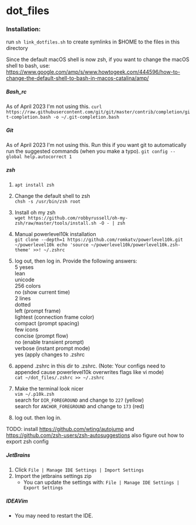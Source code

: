 # dot_files

### Installation:

run `sh link_dotfiles.sh` to create symlinks in $HOME to the files in this directory

Since the default macOS shell is now zsh, if you want to change the macOS shell to bash, use: https://www.google.com/amp/s/www.howtogeek.com/444596/how-to-change-the-default-shell-to-bash-in-macos-catalina/amp/

##### Bash_rc

As of April 2023 I'm not using this.
`curl https://raw.githubusercontent.com/git/git/master/contrib/completion/git-completion.bash -o ~/.git-completion.bash`

##### Git

As of April 2023 I'm not using this.
Run this if you want git to automatically run the suggested commands (when you make a typo).
`git config --global help.autocorrect 1`

##### zsh

1. `apt install zsh`
2. Change the default shell to zsh<br>
   `chsh -s /usr/bin/zsh root`
3. Install oh my zsh<br>
   `wget https://github.com/robbyrussell/oh-my-zsh/raw/master/tools/install.sh -O - | zsh`
4. Manual powerlevel10k installation<br>
   `git clone --depth=1 https://github.com/romkatv/powerlevel10k.git ~/powerlevel10k echo 'source ~/powerlevel10k/powerlevel10k.zsh-theme' >>! ~/.zshrc`
5. log out, then log in. Provide the following answers:<br>
   5 yeses<br>
   lean<br>
   unicode<br>
   256 colors<br>
   no (show current time)<br>
   2 lines<br>
   dotted<br>
   left (prompt frame)<br>
   lightest (connection frame color)<br>
   compact (prompt spacing)<br>
   few icons<br>
   concise (prompt flow)<br>
   no (enable transient prompt)<br>
   verbose (instant prompt mode)<br>
   yes (apply changes to .zshrc<br>
6. append .zshrc in this dir to .zshrc. (Note: Your configs need to appended cause powerlevel10k overwrites flags like vi mode)<br>
   `cat ~/dot_files/.zshrc >> ~/.zshrc`
7. Make the terminal look nicer<br>
   `vim ~/.p10k.zsh`<br>
   search for `DIR_FOREGROUND` and change to `227` (yellow)<br>
   search for `ANCHOR_FOREGROUND` and change to `173` (red)<br>

8. log out. then log in.

TODO: install https://github.com/wting/autojump and https://github.com/zsh-users/zsh-autosuggestions
also figure out how to export zsh config

##### JetBrains

1. Click `File | Manage IDE Settings | Import Settings`
2. Import the jetbrains settings zip
   - You can update the settings with: `File | Manage IDE Settings | Export Settings`

##### IDEAVim
  - You may need to restart the IDE.
